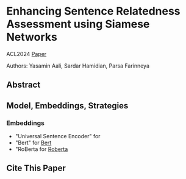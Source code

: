 # Enhancing Sentence Relatedness Assessment using Siamese Networks
ACL2024
[Paper]()

Authors: Yasamin Aali, Sardar Hamidian, Parsa Farinneya

## Abstract

## Model, Embeddings, Strategies

### Embeddings
- "Universal Sentence Encoder" for
- "Bert" for [Bert]()
- "RoBerta for [Roberta]()

## Cite This Paper
```

```
